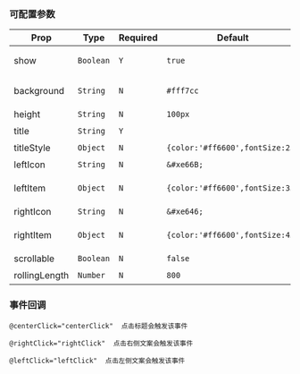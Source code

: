
### 可配置参数

| Prop | Type | Required | Default | Description |
|-------------|------------|--------|-----|-----|
| show| `Boolean` |`Y`| `true` |是否展示通知栏
| background | `String` |`N`| `#fff7cc` | 通知栏背景颜色|
| height | `String` |`N`| `100px` | 通知栏高度|
| title | `String` |`Y`|| 通知栏标题|
| titleStyle | `Object` |`N`| `{color:'#ff6600',fontSize:25}` |标题样式|
|leftIcon | `String` |`N`| `&#xe66B;` | 左侧文案|
|leftItem | `Object` |`N`| `{color:'#ff6600',fontSize:35}` |左侧文案样式|
|rightIcon | `String` |`N`| `&#xe646;` | 右侧文案|
|rightItem | `Object` |`N`| `{color:'#ff6600',fontSize:45}` |右侧文案样式|
|scrollable | `Boolean` |`N`| `false` | 是否滚动|
|rollingLength | `Number` |`N`| `800` |滚动长度
### 事件回调


```
@centerClick="centerClick"  点击标题会触发该事件
```

```
@rightClick="rightClick"  点击右侧文案会触发该事件
```

```
@leftClick="leftClick"  点击左侧文案会触发该事件
```
